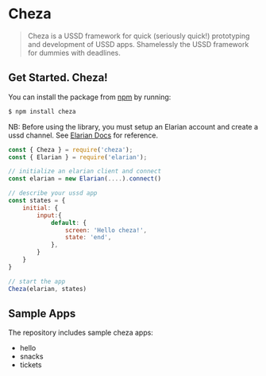 # Cheza

> Cheza is a USSD framework for quick (seriously quick!) prototyping and development of USSD apps. Shamelessly the USSD framework for dummies with deadlines.


## Get Started. Cheza!

You can install the package from [npm](https://www.npmjs.com/package/cheza) by running: 

```bash
$ npm install cheza
```

NB: Before using the library, you must setup an Elarian account and create a ussd channel. See [Elarian Docs](https://developers.elarian.com/) for reference.

```javascript
const { Cheza } = require('cheza');
const { Elarian } = require('elarian');

// initialize an elarian client and connect
const elarian = new Elarian(....).connect() 

// describe your ussd app
const states = {
    initial: {
        input:{
            default: {
                screen: 'Hello cheza!',
                state: 'end',
            },
        }
    } 
} 

// start the app
Cheza(elarian, states)

```

## Sample Apps

The repository includes sample cheza apps:
- hello
- snacks
- tickets



